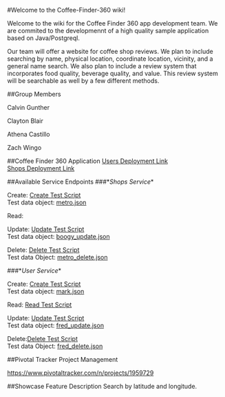 #Welcome to the Coffee-Finder-360 wiki!

Welcome to the wiki for the Coffee Finder 360 app development team. We are commited to the developmennt of a high quality sample application based on Java/Postgreql.


Our team will offer a website for coffee shop reviews. We plan to include searching by name, physical location, coordinate location, vicinity, and a general name search. We also plan to include a review system that incorporates food quality, beverage quality, and value. This review system will be searchable as well by a few different methods. 

##Group Members

Calvin Gunther

Clayton Blair

Athena Castillo

Zach Wingo

##Coffee Finder 360 Application
[Users Deployment Link](https://safe-sea-61961.herokuapp.com/tcss360/users)  
[Shops Deployment Link](https://safe-sea-61961.herokuapp.com/tcss360/shops)

##Available Service Endpoints
###\**Shops Service**

Create: [Create Test Script](https://github.com/NomBytes/Coffee-Finder-360/blob/master/src/scripts/create_shop.sh)    
Test data object: [metro.json](https://github.com/NomBytes/Coffee-Finder-360/blob/master/src/scripts/metro.json)

Read:

Update: [Update Test Script](https://github.com/NomBytes/Coffee-Finder-360/blob/master/src/scripts/boogy_update.json)  
Test data object: [boogy_update.json](https://github.com/NomBytes/Coffee-Finder-360/blob/master/src/scripts/boogy_update.json)


Delete: [Delete Test Script](https://github.com/NomBytes/Coffee-Finder-360/blob/master/src/scripts/delete_shop.sh)  
Test data Object: [metro_delete.json](https://github.com/NomBytes/Coffee-Finder-360/blob/master/src/scripts/metro_delete.json)

###\**User Service**

Create: [Create Test Script](https://github.com/NomBytes/Coffee-Finder-360/blob/master/src/scripts/create_user.sh)  
Test data object: [mark.json](https://github.com/NomBytes/Coffee-Finder-360/blob/master/src/scripts/mark.json)


Read: [Read Test Script](https://github.com/NomBytes/Coffee-Finder-360/blob/master/src/scripts/get_users.sh)


Update: [Update Test Script](https://github.com/NomBytes/Coffee-Finder-360/blob/master/src/scripts/update_user.sh)  
Test data object: [fred_update.json](https://github.com/NomBytes/Coffee-Finder-360/blob/master/src/scripts/fred_update.json)


Delete:[Delete Test Script](https://github.com/NomBytes/Coffee-Finder-360/blob/master/src/scripts/delete_user.sh)  
Test data Object: [fred_delete.json](https://github.com/NomBytes/Coffee-Finder-360/blob/master/src/scripts/fred_delete.json)

##Pivotal Tracker Project Management

https://www.pivotaltracker.com/n/projects/1959729


##Showcase Feature Description
Search by latitude and longitude.





